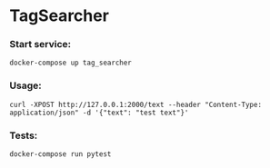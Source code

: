 # TagSearcher

### Start service:

`docker-compose up tag_searcher`

### Usage:

`curl -XPOST http://127.0.0.1:2000/text --header "Content-Type: application/json" -d '{"text": "test text"}'`


### Tests:

`docker-compose run pytest`